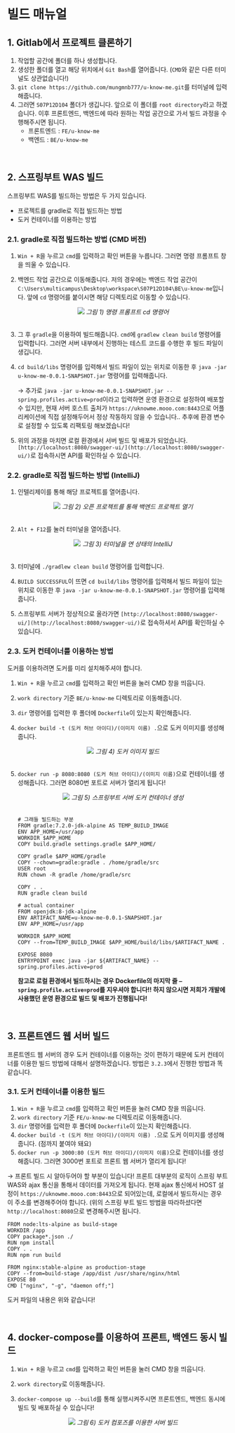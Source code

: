 # 빌드 매뉴얼

## 1. Gitlab에서 프로젝트 클론하기

1. 작업할 공간에 폴더를 하나 생성합니다.
2. 생성한 폴더를 열고 해당 위치에서 `Git Bash`를 열어줍니다. (`CMD`와 같은 다른 터미널도 상관없습니다!)
3. `git clone https://github.com/mungmnb777/u-know-me.git`를 터미널에 입력해줍니다.
4. 그러면 `S07P12D104` 폴더가 생깁니다. 앞으로 이 폴더를 `root directory`라고 하겠습니다. 이후 프론트엔드, 백엔드에 따라 원하는 작업 공간으로 가서 빌드 과정을 수행해주시면 됩니다.
    - 프론트엔드 : `FE/u-know-me`
    - 백엔드 : `BE/u-know-me`

<br>

## 2. 스프링부트 WAS 빌드

스프링부트 WAS를 빌드하는 방법은 두 가지 있습니다.

- 프로젝트를 gradle로 직접 빌드하는 방법
- 도커 컨테이너를 이용하는 방법

### 2.1. gradle로 직접 빌드하는 방법 (CMD 버전)

1. `Win + R`을 누르고 `cmd`를 입력하고 확인 버튼을 누릅니다. 그러면 명령 프롬프트 창을 띄울 수 있습니다.
2. 백엔드 작업 공간으로 이동해줍니다. 저의 경우에는 백엔드 작업 공간이 `C:\Users\multicampus\Desktop\workspace\S07P12D104\BE\u-know-me`입니다. 앞에 `cd` 명령어를 붙이시면 해당 디렉토리로 이동할 수 있습니다.

    <div align="center">
        <img src="../png/build_manual_1.png"/>
        <em>그림 1) 명령 프롬프트 cd 명령어</em>
    </div>

    <br>
    
3. 그 후 `gradle`을 이용하여 빌드해줍니다. `cmd`에 `gradlew clean build` 명령어를 입력합니다. 그러면 서버 내부에서 진행하는 테스트 코드를 수행한 후 빌드 파일이 생깁니다.
4. `cd build/libs` 명령어를 입력해서 빌드 파일이 있는 위치로 이동한 후 `java -jar u-know-me-0.0.1-SNAPSHOT.jar` 명령어를 입력해줍니다.
    
    → 추가로 `java -jar u-know-me-0.0.1-SNAPSHOT.jar --spring.profiles.active=prod`이라고 입력하면 운영 환경으로 설정하여 배포할 수 있지만, 현재 서버 호스트 출처가 `https://uknowme.mooo.com:8443`으로 어플리케이션에 직접 설정해두어서 정상 작동하지 않을 수 있습니다.. 추후에 환경 변수로 설정할 수 있도록 리팩토링 해보겠습니다!
    
5. 위의 과정을 마치면 로컬 환경에서 서버 빌드 및 배포가 되었습니다. `[http://localhost:8080/swagger-ui/](http://localhost:8080/swagger-ui/)`로 접속하시면 API를 확인하실 수 있습니다.

### 2.2. gradle로 직접 빌드하는 방법 (IntelliJ)

1. 인텔리제이를 통해 해당 프로젝트를 열어줍니다.

    <div align="center">
        <img src="../png/build_manual_2.png"/>
        <em>그림 2) 오픈 프로젝트를 통해 백엔드 프로젝트 열기</em>
    </div>

    <br>
    
2. `Alt + F12`를 눌러 터미널을 열어줍니다.

    <div align="center">
        <img src="../png/build_manual_3.png"/>
        <em>그림 3) 터미널을 연 상태의 IntelliJ</em>
    </div>

    <br>
    
3. 터미널에 `./gradlew clean build` 명령어를 입력합니다.
4. `BUILD SUCCESSFUL`이 뜨면 `cd build/libs` 명령어를 입력해서 빌드 파일이 있는 위치로 이동한 후 `java -jar u-know-me-0.0.1-SNAPSHOT.jar` 명령어를 입력해줍니다.
5. 스프링부트 서버가 정상적으로 올라가면 `[http://localhost:8080/swagger-ui/](http://localhost:8080/swagger-ui/)`로 접속하셔서 API를 확인하실 수 있습니다.

### 2.3. 도커 컨테이너를 이용하는 방법

도커를 이용하려면 도커를 미리 설치해주셔야 합니다.

1. `Win + R`을 누르고 `cmd`를 입력하고 확인 버튼을 눌러 CMD 창을 띄웁니다.
2. `work directory` 기준 `BE/u-know-me` 디렉토리로 이동해줍니다. 
3. `dir` 명령어를 입력한 후 폴더에 `Dockerfile`이 있는지 확인해줍니다.
4. `docker build -t (도커 허브 아이디)/(이미지 이름) .`으로 도커 이미지를 생성해줍니다.

    <div align="center">
        <img src="../png/build_manual_4.png"/>
        <em>그림 4) 도커 이미지 빌드</em>
    </div>

    <br>
    
5. `docker run -p 8080:8080 (도커 허브 아이디)/(이미지 이름)`으로 컨테이너를 생성해줍니다. 그러면 8080번 포트로 서버가 열리게 됩니다!

    <div align="center">
        <img src="../png/build_manual_5.png"/>
        <em>그림 5) 스프링부트 서버 도커 컨테이너 생성</em>
    </div>

    <br>
    
    ```docker
    # 그래들 빌드하는 부분
    FROM gradle:7.2.0-jdk-alpine AS TEMP_BUILD_IMAGE
    ENV APP_HOME=/usr/app
    WORKDIR $APP_HOME
    COPY build.gradle settings.gradle $APP_HOME/
      
    COPY gradle $APP_HOME/gradle
    COPY --chown=gradle:gradle . /home/gradle/src
    USER root
    RUN chown -R gradle /home/gradle/src
    
    COPY . .
    RUN gradle clean build
        
    # actual container
    FROM openjdk:8-jdk-alpine
    ENV ARTIFACT_NAME=u-know-me-0.0.1-SNAPSHOT.jar
    ENV APP_HOME=/usr/app
        
    WORKDIR $APP_HOME
    COPY --from=TEMP_BUILD_IMAGE $APP_HOME/build/libs/$ARTIFACT_NAME .
        
    EXPOSE 8080
    ENTRYPOINT exec java -jar ${ARTIFACT_NAME} --spring.profiles.active=prod
    ```
    
    **참고로 로컬 환경에서 빌드하시는 경우 Dockerfile의 마지막 줄 `—spring.profile.active=prod`를 지우셔야 합니다!! 하지 않으시면 저희가 개발에 사용했던 운영 환경으로 빌드 및 배포가 진행됩니다!**

<br>

## 3. 프론트엔드 웹 서버 빌드

프론트엔드 웹 서버의 경우 도커 컨테이너를 이용하는 것이 편하기 때문에 도커 컨테이너를 이용한 빌드 방법에 대해서 설명하겠습니다. 방법은 `3.2.3`에서 진행한 방법과 똑같습니다.

### 3.1. 도커 컨테이너를 이용한 빌드

1. `Win + R`을 누르고 `cmd`를 입력하고 확인 버튼을 눌러 CMD 창을 띄웁니다.
2. `work directory` 기준 `FE/u-know-me` 디렉토리로 이동해줍니다. 
3. `dir` 명령어를 입력한 후 폴더에 `Dockerfile`이 있는지 확인해줍니다.
4. `docker build -t (도커 허브 아이디)/(이미지 이름) .`으로 도커 이미지를 생성해줍니다. (점까지 붙여야 돼요)
5. `docker run -p 3000:80 (도커 허브 아이디)/(이미지 이름)`으로 컨테이너를 생성해줍니다. 그러면 3000번 포트로 프론트 웹 서버가 열리게 됩니다!

→ 프론트 빌드 시 알아두어야 할 부분이 있습니다! 프론트 대부분의 로직이 스프링 부트 WAS와 ajax 통신을 통해서 데이터를 가져오게 됩니다. 현재 ajax 통신에서 HOST 설정이 `https://uknowme.mooo.com:8443`으로 되어있는데, 로컬에서 빌드하시는 경우 이 주소를 변경해주어야 합니다. (위의 스프링 부트 빌드 방법을 따라하셨다면 `http://localhost:8080`으로 변경해주시면 됩니다.

```docker
FROM node:lts-alpine as build-stage
WORKDIR /app
COPY package*.json ./
RUN npm install
COPY . .
RUN npm run build

FROM nginx:stable-alpine as production-stage
COPY --from=build-stage /app/dist /usr/share/nginx/html
EXPOSE 80
CMD ["nginx", "-g", "daemon off;"]
```

도커 파일의 내용은 위와 같습니다!

<br>

## 4. docker-compose를 이용하여 프론트, 백엔드 동시 빌드

1. `Win + R`을 누르고 `cmd`를 입력하고 확인 버튼을 눌러 CMD 창을 띄웁니다.
2. `work directory`로 이동해줍니다.
3. `docker-compose up --build`를 통해 실행시켜주시면 프론트엔드, 백엔드 동시에 빌드 및 배포하실 수 있습니다!

    <div align="center">
        <img src="../png/build_manual_6.png"/>
        <em>그림 6) 도커 컴포즈를 이용한 서버 빌드</em>
    </div>

    <br>
    